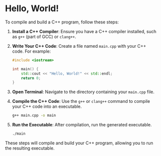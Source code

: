 # Hello, World!

To compile and build a C++ program, follow these steps:

1. **Install a C++ Compiler**: Ensure you have a C++ compiler installed, such as `g++` (part of GCC) or `clang++`.

2. **Write Your C++ Code**: Create a file named `main.cpp` with your C++ code. For example:
    ```cpp
    #include <iostream>

    int main() {
        std::cout << "Hello, World!" << std::endl;
        return 0;
    }
    ```

3. **Open Terminal**: Navigate to the directory containing your `main.cpp` file.

4. **Compile the C++ Code**: Use the `g++` or `clang++` command to compile your C++ code into an executable.
    ```sh
    g++ main.cpp -o main
    ```

5. **Run the Executable**: After compilation, run the generated executable.
    ```sh
    ./main
    ```

These steps will compile and build your C++ program, allowing you to run the resulting executable.